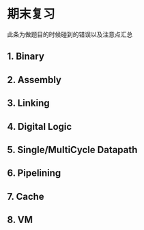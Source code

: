 # 期末复习

此条为做题目的时候碰到的错误以及注意点汇总



## 1. Binary















## 2. Assembly

















## 3. Linking










## 4. Digital Logic







## 5. Single/MultiCycle Datapath











## 6. Pipelining













## 7. Cache











## 8. VM



